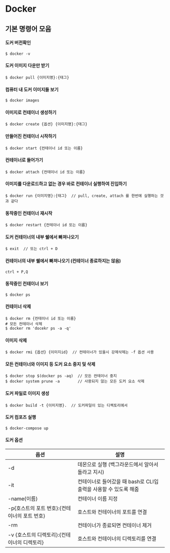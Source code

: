 # Docker

## 기본 명령어 모음

#### 도커 버전확인
    $ docker -v
  

#### 도커 이미지 다운만 받기
    $ docker pull {이미지명}:{태그}
  

#### 컴퓨터 내 도커 이미지들 보기
    $ docker images
  

#### 이미지로 컨테이너 생성하기
    $ docker create {옵션} {이미지명}:{태그}
  

#### 만들어진 컨테이너 시작하기
    $ docker start {컨테이너 id 또는 이름}
  

#### 컨테이너로 들어가기
    $ docker attach {컨테이너 id 또는 이름}
  

#### 이미지를 다운로드하고 없는 경우 바로 컨테이너 실행하여 진입하기
    $ docker run {이미지명}:{태그}  // pull, create, attach 를 한번에 실행하는 것과 같다
  

#### 동작중인 컨테이너 재시작
    $ docker restart {컨테이너 id 또는 이름}
  

#### 도커 컨테이너의 내부 쉘에서 빠져나오기
    $ exit  // 또는 ctrl + D
  

#### 컨테이너의 내부 쉘에서 빠져나오기 (컨테이너 종료하지는 않음)
    ctrl + P,Q
  

#### 동작중인 컨테이너 보기
    $ docker ps
  

#### 컨테이너 삭제
    $ docker rm {컨테이너 id 또는 이름}
    # 모든 컨테이너 삭제
    $ docker rm 'docekr ps -a -q'
  

#### 이미지 삭제
    $ docker rmi {옵션} {이미지id}  // 컨테이너가 있을시 강제삭제는 -f 옵션 사용
  

#### 모든 컨테이너와 이미지 등 도커 요소 중지 및 삭제
    $ docker stop $(docker ps -aq)  // 모든 컨테이너 중지
    $ docker system prune -a        // 사용되지 않는 모든 도커 요소 삭제
  

#### 도커 파일로 이미지 생성
    $ docker build -t {이미지명}.  // 도커파일이 있는 디렉토리에서
  

#### 도커 컴포즈 실행
    $ docker-compose up

  
#### 도커 옵션
|옵션|설명|
|----|----|
|-d|데몬으로 실행 (백그라운드에서 알아서 돌라고 지시)|
|-it|컨테이너로 들어갔을 때 bash로 CLI입출력을 사용할 수 있도록 해줌|
|-name{이름}|컨테이너 이름 지정|
|-p{호스트의 포트 번호}:{컨테이너의 포트 번호}|호스트와 컨테이너의 포트를 연결|
|-rm|컨테이너가 종료되면 컨테이너 제거|
|-v {호스트의 디렉토리}:{컨테이너의 디렉토리}|호스트와 컨테이너의 디렉토리를 연결|
